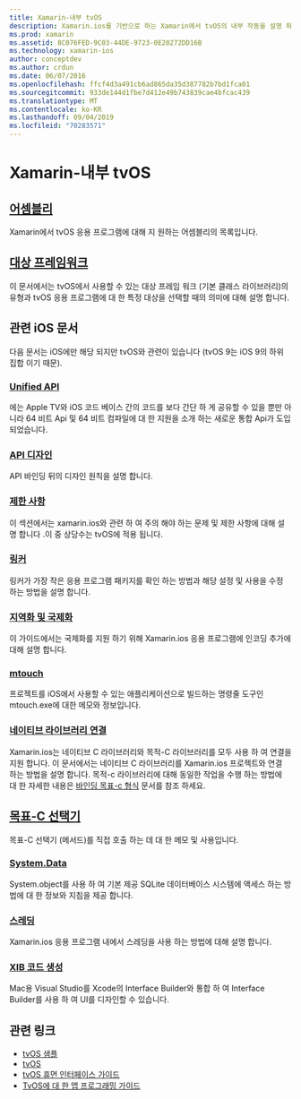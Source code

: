 ```yaml
---
title: Xamarin-내부 tvOS
description: Xamarin.ios를 기반으로 하는 Xamarin에서 tvOS의 내부 작동을 설명 하는 문서입니다. 링크 콘텐츠는 어셈블리, 대상 프레임 워크 및 관련 iOS 개념을 설명 합니다.
ms.prod: xamarin
ms.assetid: 8C076FED-9C03-44DE-9723-0E20272DD16B
ms.technology: xamarin-ios
author: conceptdev
ms.author: crdun
ms.date: 06/07/2016
ms.openlocfilehash: ffcf4d3a491cb6ad865da35d387782b7bd1fca01
ms.sourcegitcommit: 933de144d1fbe7d412e49b743839cae4bfcac439
ms.translationtype: MT
ms.contentlocale: ko-KR
ms.lasthandoff: 09/04/2019
ms.locfileid: "70283571"
---
```

# <a name="tvos-in-xamarin-internals"></a>Xamarin-내부 tvOS 

## <a name="assembliesiostvosinternalsassembliesmd"></a>[어셈블리](~/ios/tvos/internals/assemblies.md)

Xamarin에서 tvOS 응용 프로그램에 대해 지 원하는 어셈블리의 목록입니다.

## <a name="target-frameworksiostvosinternalsframeworksmd"></a>[대상 프레임워크](~/ios/tvos/internals/frameworks.md)

이 문서에서는 tvOS에서 사용할 수 있는 대상 프레임 워크 (기본 클래스 라이브러리)의 유형과 tvOS 응용 프로그램에 대 한 특정 대상을 선택할 때의 의미에 대해 설명 합니다.

## <a name="related-ios-articles"></a>관련 iOS 문서

다음 문서는 iOS에만 해당 되지만 tvOS와 관련이 있습니다 (tvOS 9는 iOS 9의 하위 집합 이기 때문).

### <a name="unified-apicross-platformmaciosunifiedindexmd"></a>[Unified API](~/cross-platform/macios/unified/index.md)

에는 Apple TV와 iOS 코드 베이스 간의 코드를 보다 간단 하 게 공유할 수 있을 뿐만 아니라 64 비트 Api 및 64 비트 컴파일에 대 한 지원을 소개 하는 새로운 통합 Api가 도입 되었습니다.  

### <a name="api-designiosinternalsapi-designindexmd"></a>[API 디자인](~/ios/internals/api-design/index.md)

API 바인딩 뒤의 디자인 원칙을 설명 합니다.

### <a name="limitationsiosinternalslimitationsmd"></a>[제한 사항](~/ios/internals/limitations.md)

이 섹션에서는 xamarin.ios와 관련 하 여 주의 해야 하는 문제 및 제한 사항에 대해 설명 합니다 .이 중 상당수는 tvOS에 적용 됩니다.

### <a name="linkeriosdeploy-testlinkermd"></a>[링커](~/ios/deploy-test/linker.md)

링커가 가장 작은 응용 프로그램 패키지를 확인 하는 방법과 해당 설정 및 사용을 수정 하는 방법을 설명 합니다.

### <a name="localization-and-internationalizationiosapp-fundamentalslocalizationindexmd"></a>[지역화 및 국제화](~/ios/app-fundamentals/localization/index.md)

이 가이드에서는 국제화를 지원 하기 위해 Xamarin.ios 응용 프로그램에 인코딩 추가에 대해 설명 합니다.

### <a name="mtouchiosdeploy-testmtouchmd"></a>[mtouch](~/ios/deploy-test/mtouch.md)

프로젝트를 iOS에서 사용할 수 있는 애플리케이션으로 빌드하는 명령줄 도구인 mtouch.exe에 대한 메모와 정보입니다.

### <a name="linking-native-librariesiosplatformnative-interopmd"></a>[네이티브 라이브러리 연결](~/ios/platform/native-interop.md)

Xamarin.ios는 네이티브 C 라이브러리와 목적-C 라이브러리를 모두 사용 하 여 연결을 지원 합니다. 이 문서에서는 네이티브 C 라이브러리를 Xamarin.ios 프로젝트와 연결 하는 방법을 설명 합니다. 목적-c 라이브러리에 대해 동일한 작업을 수행 하는 방법에&nbsp; 대 한 자세한 내용은 [바인딩 목표-c 형식](~/ios/platform/binding-objective-c/index.md)&nbsp;문서를 참조 하세요.

## <a name="objective-c-selectorsiosinternalsobjective-c-selectorsmd"></a>[목표-C 선택기](~/ios/internals/objective-c-selectors.md)

목표-C 선택기 (메서드)를 직접 호출 하는 데 대 한 메모 및 사용입니다.

### <a name="systemdataiosdata-cloudsystemdatamd"></a>[System.Data](~/ios/data-cloud/system.data.md)

System.object를 사용 하 여 기본 제공 SQLite 데이터베이스 시스템에 액세스 하는 방법에 대 한 정보와 지침을 제공 합니다.

### <a name="threadingiosapp-fundamentalsthreadingmd"></a>[스레딩](~/ios/app-fundamentals/threading.md)

Xamarin.ios 응용 프로그램 내에서 스레딩을 사용 하는 방법에 대해 설명 합니다.

### <a name="xib-code-generationiosinternalsxib-code-generationmd"></a>[XIB 코드 생성](~/ios/internals/xib-code-generation.md)

Mac용 Visual Studio를 Xcode의 Interface Builder와 통합 하 여 Interface Builder를 사용 하 여 UI를 디자인할 수 있습니다.

## <a name="related-links"></a>관련 링크

- [tvOS 샘플](https://docs.microsoft.com/samples/browse/?products=xamarin&term=Xamarin.iOS+tvOS)
- [tvOS](https://developer.apple.com/tvos/)
- [tvOS 휴먼 인터페이스 가이드](https://developer.apple.com/tvos/human-interface-guidelines/)
- [TvOS에 대 한 앱 프로그래밍 가이드](https://developer.apple.com/library/prerelease/tvos/documentation/General/Conceptual/AppleTV_PG/)
